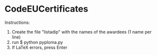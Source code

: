 # CodeEUCertificates

Instructions:
1. Create the file "listadip" with the names of the awardees (1 name per line)
2. run $ python pyploma.py
3. If LaTeX errors, press Enter
